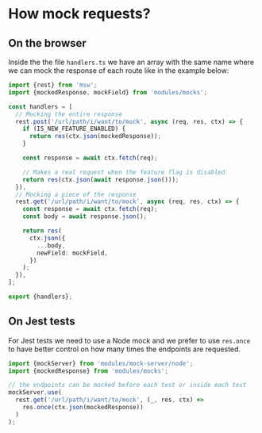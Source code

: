 # How mock requests?

## On the browser

Inside the the file `handlers.ts` we have an array with the same name where we can mock the response of each route like in the example below:

```ts
import {rest} from 'msw';
import {mockedResponse, mockField} from 'modules/mocks';

const handlers = [
  // Mocking the entire response
  rest.post('/url/path/i/want/to/mock', async (req, res, ctx) => {
    if (IS_NEW_FEATURE_ENABLED) {
      return res(ctx.json(mockedResponse));
    }

    const response = await ctx.fetch(req);

    // Makes a real request when the feature flag is disabled
    return res(ctx.json(await response.json()));
  }),
  // Mocking a piece of the response
  rest.get('/url/path/i/want/to/mock', async (req, res, ctx) => {
    const response = await ctx.fetch(req);
    const body = await response.json();

    return res(
      ctx.json({
        ...body,
        newField: mockField,
      })
    );
  }),
];

export {handlers};
```

## On Jest tests

For Jest tests we need to use a Node mock and we prefer to use `res.once` to have better control on how many times the endpoints are requested.

```ts
import {mockServer} from 'modules/mock-server/node';
import {mockedResponse} from 'modules/mocks';

// the endpoints can be mocked before each test or inside each test
mockServer.use(
  rest.get('/url/path/i/want/to/mock', (_, res, ctx) =>
    res.once(ctx.json(mockedResponse))
  )
);
```

